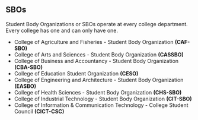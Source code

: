 ## SBOs

Student Body Organizations or SBOs operate at every college department. Every college has one and can only have one.

- College of Agriculture and Fisheries - Student Body Organization **(CAF-SBO)**
- College of Arts and Sciences - Student Body Organization **(CASSBO)**
- College of Business and Accountancy - Student Body Organization **(CBA-SBO)**
- College of Education Student Organization **(CESO)**
- College of Engineering and Architecture - Student Body Organization **(EASBO)**
- College of Health Sciences - Student Body Organization **(CHS-SBO)**
- College of Industrial Technology - Student Body Organization **(CIT-SBO)**
- College of Information & Communication Technology - College Student Council **(CICT-CSC)**